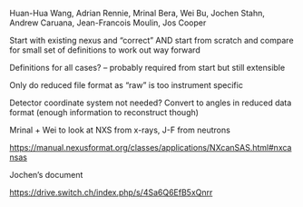 
Huan-Hua Wang, Adrian Rennie, Mrinal Bera, Wei Bu, Jochen Stahn, Andrew Caruana, Jean-Francois Moulin, Jos Cooper


Start with existing nexus and “correct” AND start from scratch and compare for small set of definitions to work out way forward

Definitions for all cases? – probably required from start but still extensible

Only do reduced file format as “raw” is too instrument specific

Detector coordinate system not needed? Convert to angles in reduced data format (enough information to reconstruct though)

Mrinal + Wei to look at NXS from x-rays, J-F from neutrons

https://manual.nexusformat.org/classes/applications/NXcanSAS.html#nxcansas

Jochen’s document

https://drive.switch.ch/index.php/s/4Sa6Q6EfB5xQnrr

